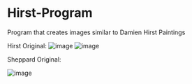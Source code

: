 # Hirst-Program
Program that creates images similar to Damien Hirst Paintings

Hirst Original:
![image](https://github.com/ZSheppard/Hirst-Program/assets/77692349/943b1d7e-142c-468a-99f4-ed3ea3e14827)
![image](https://github.com/ZSheppard/Hirst-Program/assets/77692349/6bea2480-f3dd-4707-84e1-fd408bdb4230)

Sheppard Original:

![image](https://github.com/ZSheppard/Hirst-Program/assets/77692349/fb310ab0-62f0-4a10-96cf-5003a1e9add8)

